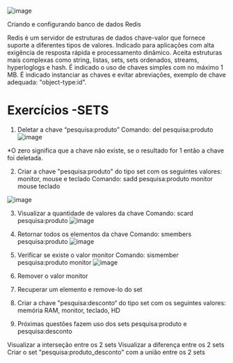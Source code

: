 ![image](https://user-images.githubusercontent.com/78691172/174131694-2befa329-c6ba-4f7a-829b-4ad453781097.png)


Criando e configurando banco de dados Redis

Redis é um servidor de estruturas de dados chave-valor que fornece suporte a diferentes tipos de valores. Indicado para aplicações com alta exigência de resposta rápida e processamento dinâmico. Aceita estruturas mais complexas como string, listas, sets, sets ordenados, streams, hyperloglogs e hash.
É indicado o uso de chaves simples com no máximo 1 MB. É indicado instanciar as chaves e evitar abreviações, exemplo de chave adequada: "object-type:id".



# Exercícios -SETS

1. Deletar a chave “pesquisa:produto”
Comando: del pesquisa:produto
![image](https://user-images.githubusercontent.com/78691172/175814955-90453912-4cab-43b2-b830-60d20e9d87d0.png)

*O zero significa que a chave não existe, se o resultado for 1 então a chave foi deletada.




2. Criar a chave "pesquisa:produto" do tipo set com os seguintes valores: monitor, mouse e teclado
Comando: sadd pesquisa:produto monitor mouse teclado

![image](https://user-images.githubusercontent.com/78691172/175815037-4d848ade-2010-433c-9e2d-8a260b3b09e0.png)


3. Visualizar a quantidade de valores da chave
Comando: scard pesquisa:produto
![image](https://user-images.githubusercontent.com/78691172/175815068-0541baa3-4d32-4155-94df-424cbeae2404.png)

4. Retornar todos os elementos da chave
Comando: smembers pesquisa:produto
![image](https://user-images.githubusercontent.com/78691172/175815210-c46e1b30-dff5-4e35-bd23-2f7e2a35ec6c.png)

5. Verificar se existe o valor monitor
Comando: sismember pesquisa:produto monitor
![image](https://user-images.githubusercontent.com/78691172/175815280-3c8415a2-def1-4588-a835-cac5701fbc68.png)

6. Remover o valor monitor

7. Recuperar um elemento e remove-lo do set

8. Criar a chave "pesquisa:desconto“ do tipo set com os seguintes valores: memória RAM, monitor, teclado, HD

9. Próximas questões fazem uso dos sets pesquisa:produto e pesquisa:desconto

Visualizar a interseção entre os 2 sets
Visualizar a diferença entre os 2 sets
Criar o set "pesquisa:produto_desconto" com a união entre os 2 sets
